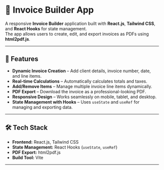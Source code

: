 # 📄 Invoice Builder App

A responsive **Invoice Builder** application built with **React.js**, **Tailwind CSS**, and **React Hooks** for state management.  
The app allows users to create, edit, and export invoices as PDFs using **html2pdf.js**.

---

## 🚀 Features

- **Dynamic Invoice Creation** – Add client details, invoice number, date, and line items.
- **Real-time Calculations** – Automatically calculates totals and taxes.
- **Add/Remove Items** – Manage multiple invoice line items dynamically.
- **PDF Export** – Download the invoice as a professional-looking PDF.
- **Responsive Design** – Works seamlessly on mobile, tablet, and desktop.
- **State Management with Hooks** – Uses `useState` and `useRef` for managing and exporting data.

---

## 🛠️ Tech Stack

- **Frontend:** React.js, Tailwind CSS
- **State Management:** React Hooks (`useState`, `useRef`)
- **PDF Export:** html2pdf.js
- **Build Tool:** Vite

---


